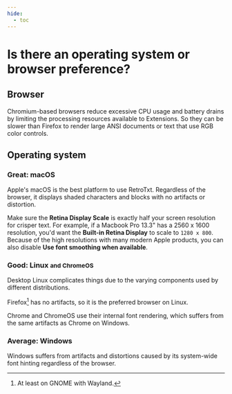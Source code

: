 ```yaml
---
hide:
  - toc
---
```

# Is there an operating system or browser preference?

## Browser

Chromium-based browsers reduce excessive CPU usage and battery drains by limiting the processing resources available to Extensions. So they can be slower than Firefox to render large ANSI documents or text that use RGB color controls.

## Operating system

### Great: macOS

Apple's macOS is the best platform to use RetroTxt. Regardless of the browser, it displays shaded characters and blocks with no artifacts or distortion.

Make sure the **Retina Display Scale** is exactly half your screen resolution for crisper text. For example, if a Macbook Pro 13.3" has a 2560 x 1600 resolution, you'd want the **Built-in Retina Display** to scale to `1280 x 800`. Because of the high resolutions with many modern Apple products, you can also disable **Use font smoothing when available**.

### Good: Linux <small>and ChromeOS</small>

Desktop Linux complicates things due to the varying components used by different distributions.

Firefox[^1] has no artifacts, so it is the preferred browser on Linux.

Chrome and ChromeOS use their internal font rendering, which suffers from the same artifacts as Chrome on Windows.

### Average: Windows

Windows suffers from artifacts and distortions caused by its system-wide font hinting regardless of the browser.

[^1]: At least on GNOME with Wayland.